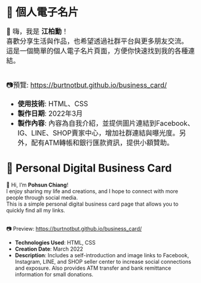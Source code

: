 <h1>💼 個人電子名片</h1>
<span style="font-size:18px;">
👋 嗨，我是 <b>江柏勳</b>！<br>
喜歡分享生活與作品，也希望透過社群平台與更多朋友交流。<br>
這是一個簡單的個人電子名片頁面，方便你快速找到我的各種連結。<br>
<br>

📷預覽: https://burtnotbut.github.io/business_card/<br>
- **使用技術**: HTML、CSS<br>
- **製作日期**: 2022年3月<br>
- **製作內容**: 內容為自我介紹，並提供圖片連結到Facebook、IG、LINE、SHOP賣家中心，增加社群連結與曝光度。另外，配有ATM轉帳和銀行匯款資訊，提供小額贊助。<br>
</span>

<h1>💼 Personal Digital Business Card</h1>
👋 Hi, I’m <b>Pohsun Chiang</b>!<br>
I enjoy sharing my life and creations, and I hope to connect with more people through social media.<br>
This is a simple personal digital business card page that allows you to quickly find all my links.<br>
<br>

📷 Preview: https://burtnotbut.github.io/business_card/<br>
- **Technologies Used**: HTML, CSS<br>
- **Creation Date**: March 2022<br>
- **Description**: Includes a self-introduction and image links to Facebook, Instagram, LINE, and SHOP seller center to increase social connections and exposure. Also provides ATM transfer and bank remittance information for small donations.<br>
</span>